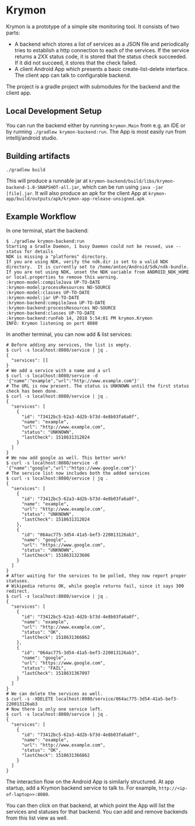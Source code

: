 # Krymon

Krymon is a prototype of a simple site monitoring tool. It consists of two parts: 

* A backend which stores a list of services as a JSON file and periodically tries to establish a http connection to each of the services. If the service returns a 2XX status code, it is stored that the status check succeeded. If it did not succeed, it stores that the check failed.
* A client Android App which presents a basic create-list-delete interface. The client app can talk to configurable backend. 

The project is a gradle project with submodules for the backend and the client app. 

## Local Development Setup

You can run the backend either by running `krymon.Main` from e.g. an IDE or by running `./gradlew krymon-backend:run`. The App is most easily run from intellij/android studio.

## Building artifacts

`./gradlew build`

This will produce a runnable jar at `krymon-backend/build/libs/krymon-backend-1.0-SNAPSHOT-all.jar`, which can be run using `java -jar [file].jar`. It will also produce an apk for the client App at `krymon-app/build/outputs/apk/krymon-app-release-unsigned.apk`

## Example Workflow

In one terminal, start the backend:

```
$ ./gradlew krymon-backend:run
Starting a Gradle Daemon, 1 busy Daemon could not be reused, use --status for details
NDK is missing a "platforms" directory.
If you are using NDK, verify the ndk.dir is set to a valid NDK directory.  It is currently set to /home/anton/Android/Sdk/ndk-bundle.
If you are not using NDK, unset the NDK variable from ANDROID_NDK_HOME or local.properties to remove this warning.
:krymon-model:compileJava UP-TO-DATE
:krymon-model:processResources NO-SOURCE
:krymon-model:classes UP-TO-DATE
:krymon-model:jar UP-TO-DATE
:krymon-backend:compileJava UP-TO-DATE
:krymon-backend:processResources NO-SOURCE
:krymon-backend:classes UP-TO-DATE
:krymon-backend:runFeb 14, 2018 5:54:01 PM krymon.Krymon
INFO: Krymon listening on port 8080
```
In another terminal, you can now add & list services: 

```
# Before adding any services, the list is empty.
$ curl -s localhost:8080/service | jq .
{
  "services": []
}
# We add a service with a name and a url
$ curl -s localhost:8080/service -d '{"name":"example","url":"http://www.example.com"}'
# The URL is now present. The status is UNKNOWN until the first status check has been done.
$ curl -s localhost:8080/service | jq .
{
  "services": [
    {
      "id": "73412bc5-62a3-4d2b-b73d-4e8b03fa6a0f",
      "name": "example",
      "url": "http://www.example.com",
      "status": "UNKNOWN",
      "lastCheck": 1518631312024
    }
  ]
}
# We now add google as well. This better work!
$ curl -s localhost:8080/service -d '{"name":"google","url":"https://www.google.com"}'
# The service list now includes both the added services
$ curl -s localhost:8080/service | jq .
{
  "services": [
    {
      "id": "73412bc5-62a3-4d2b-b73d-4e8b03fa6a0f",
      "name": "example",
      "url": "http://www.example.com",
      "status": "UNKNOWN",
      "lastCheck": 1518631312024
    },
    {
      "id": "064ac775-3d54-41a5-bef3-220013126ab3",
      "name": "google",
      "url": "https://www.google.com",
      "status": "UNKNOWN",
      "lastCheck": 1518631323606
    }
  ]
}
# After waiting for the services to be polled, they now report proper statuses.
# Wikipedia returns OK, while google returns fail, since it says 300 redirect.
$ curl -s localhost:8080/service | jq .
{
  "services": [
    {
      "id": "73412bc5-62a3-4d2b-b73d-4e8b03fa6a0f",
      "name": "example",
      "url": "http://www.example.com",
      "status": "OK",
      "lastCheck": 1518631366862
    },
    {
      "id": "064ac775-3d54-41a5-bef3-220013126ab3",
      "name": "google",
      "url": "https://www.google.com",
      "status": "FAIL",
      "lastCheck": 1518631367097
    }
  ]
}
# We can delete the services as well. 
$ curl -s -XDELETE localhost:8080/service/064ac775-3d54-41a5-bef3-220013126ab3
# Now there is only one service left.
$ curl -s localhost:8080/service | jq .
{
  "services": [
    {
      "id": "73412bc5-62a3-4d2b-b73d-4e8b03fa6a0f",
      "name": "example",
      "url": "http://www.example.com",
      "status": "OK",
      "lastCheck": 1518631366862
    }
  ]
}
```

The interaction flow on the Android App is similarly structured. At app startup, add a Krymon backend service to talk to. For example, `http://<ip-of-laptop>>:8080`. 

You can then click on that backend, at which point the App will list the services and statuses for that backend. You can add and remove backends from this list view as well.

